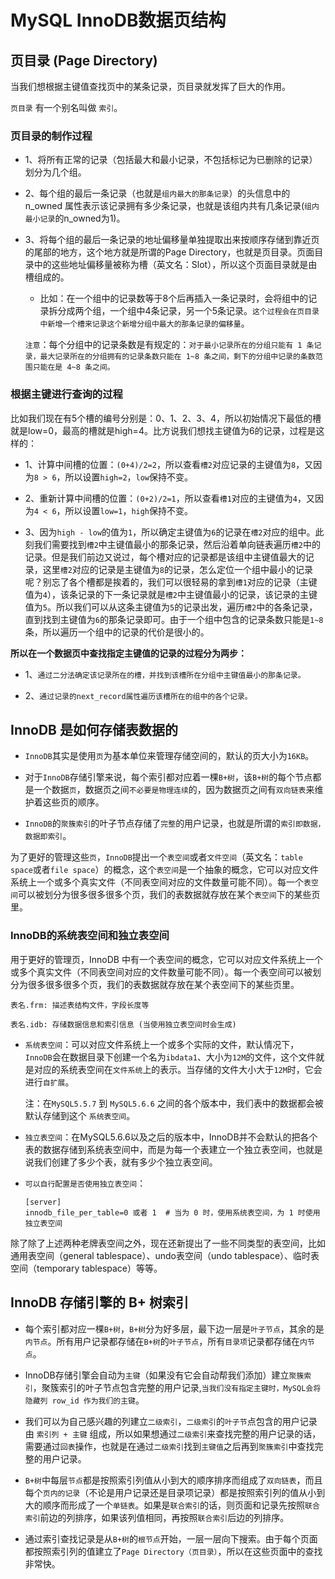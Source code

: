 # MySQL InnoDB数据页结构

## 页目录 (Page Directory)

当我们想根据主键值查找页中的某条记录，页目录就发挥了巨大的作用。

`页目录` 有一个别名叫做 `索引`。

### 页目录的制作过程

*   1、将所有正常的记录（包括最大和最小记录，不包括标记为已删除的记录）划分为几个组。

*   2、每个组的最后一条记录（也就是`组内最大的那条记录`）的头信息中的 n_owned 属性表示该记录拥有多少条记录，也就是该组内共有几条记录(`组内最小记录`的n_owned为1)。

*   3、将每个组的最后一条记录的地址偏移量单独提取出来按顺序存储到靠近页的尾部的地方，这个地方就是所谓的Page Directory，也就是页目录。页面目录中的这些地址偏移量被称为槽（英文名：Slot），所以这个页面目录就是由槽组成的。

    *   比如：在一个组中的记录数等于8个后再插入一条记录时，会将组中的记录拆分成两个组，一个组中4条记录，另一个5条记录。`这个过程会在页目录中新增一个槽来记录这个新增分组中最大的那条记录的偏移量`。


    `注意`：每个分组中的记录条数是有规定的：`对于最小记录所在的分组只能有 1 条记录，最大记录所在的分组拥有的记录条数只能在 1~8 条之间，剩下的分组中记录的条数范围只能在是 4~8 条之间。`

### 根据主键进行查询的过程

比如我们现在有5个槽的编号分别是：0、1、2、3、4，所以初始情况下最低的槽就是low=0，最高的槽就是high=4。比方说我们想找主键值为6的记录，过程是这样的：

*   1、计算中间槽的位置：`(0+4)/2=2`，所以查看`槽2`对应记录的主键值为`8`，又因为`8 > 6`，所以设置`high=2`，`low`保持不变。

*   2、重新计算中间槽的位置：`(0+2)/2=1`，所以查看`槽1`对应的主键值为`4`，又因为`4 < 6`，所以设置`low=1`，`high`保持不变。

*   3、因为`high - low`的值为`1`，所以确定主键值为`6`的记录在`槽2`对应的组中。此刻我们需要找到`槽2`中主键值最小的那条记录，然后沿着单向链表遍历`槽2`中的记录。但是我们前边又说过，每个槽对应的记录都是该组中主键值最大的记录，这里`槽2`对应的记录是主键值为`8`的记录，怎么定位一个组中最小的记录呢？别忘了各个槽都是挨着的，我们可以很轻易的拿到`槽1`对应的记录（主键值为`4`），该条记录的下一条记录就是`槽2`中主键值最小的记录，该记录的主键值为`5`。所以我们可以从这条主键值为`5`的记录出发，遍历`槽2`中的各条记录，直到找到主键值为`6`的那条记录即可。由于一个组中包含的记录条数只能是`1~8`条，所以遍历一个组中的记录的代价是很小的。

__所以在一个数据页中查找指定主键值的记录的过程分为两步：__

*   1、`通过二分法确定该记录所在的槽，并找到该槽所在分组中主键值最小的那条记录。`

*   2、`通过记录的next_record属性遍历该槽所在的组中的各个记录。`


## InnoDB 是如何存储表数据的

*  `InnoDB`其实是使用`页`为基本单位来管理存储空间的，默认的页大小为`16KB`。

*  对于`InnoDB`存储引擎来说，每个索引都对应着一棵`B+树`，该`B+树`的每个节点都是一个数据`页`，数据页之间`不必要是物理连续`的，因为数据页之间有`双向链表`来维护着这些页的顺序。

*  `InnoDB`的`聚簇索引`的叶子节点存储了`完整`的用户记录，也就是所谓的`索引即数据，数据即索引`。

为了更好的管理这些`页`，`InnoDB`提出一个`表空间`或者`文件空间`（英文名：`table space`或者`file space`）的概念，这个`表空间`是一个抽象的概念，它可以对应文件系统上一个或多个真实文件（不同表空间对应的文件数量可能不同）。每一个`表空间`可以被划分为很多很多很多个页，我们的表数据就存放在某个`表空间`下的某些页里。


### InnoDB的系统表空间和独立表空间

用于更好的管理页，InnoDB 中有一个表空间的概念，它可以对应文件系统上一个或多个真实文件（不同表空间对应的文件数量可能不同）。每一个表空间可以被划分为很多很多很多个页，我们的表数据就存放在某个表空间下的某些页里。

    表名.frm: 描述表结构文件，字段长度等

    表名.idb: 存储数据信息和索引信息 (当使用独立表空间时会生成)


*   `系统表空间`：可以对应文件系统上一个或多个实际的文件，默认情况下，`InnoDB`会在数据目录下创建一个名为`ibdata1`、大小为`12M`的文件，这个文件就是对应的系统表空间在`文件系统`上的表示。当存储的文件大小大于`12M`时，它会进行`自扩展`。

    注：在`MySQL5.5.7` 到 `MySQL5.6.6` 之间的各个版本中，我们表中的数据都会被默认存储到这个 `系统表空间`。

*   `独立表空间`：在MySQL5.6.6以及之后的版本中，InnoDB并不会默认的把各个表的数据存储到系统表空间中，而是为每一个表建立一个独立表空间，也就是说我们创建了多少个表，就有多少个独立表空间。

*   `可以自行配置是否使用独立表空间`：

        [server]
        innodb_file_per_table=0 或者 1  # 当为 0 时，使用系统表空间，为 1 时使用独立表空间

除了除了上述两种老牌表空间之外，现在还新提出了一些不同类型的表空间，比如通用表空间（general tablespace）、undo表空间（undo tablespace）、临时表空间（temporary tablespace）等等。




## InnoDB 存储引擎的 B+ 树索引

*  每个索引都对应一棵`B+树`，`B+树`分为好多层，最下边一层是`叶子节点`，其余的是`内节点`。所有用户记录都存储在`B+树`的`叶子节点`，所有`目录项`记录都存储在`内节点`。

*  InnoDB存储引擎会自动为`主键`（如果没有它会自动帮我们添加）建立`聚簇索引`，聚簇索引的叶子节点包含完整的用户记录,`当我们没有指定主键时，MySQL会将隐藏列 row_id 作为我们的主键`。

*  我们可以为自己感兴趣的列建立`二级索引`，`二级索引`的`叶子节`点包含的用户记录由 `索引列 + 主键` 组成，所以如果想通过`二级索引`来查找完整的用户记录的话，需要通过`回表`操作，也就是在通过`二级索引`找到`主键值`之后再到`聚簇索引`中查找完整的用户记录。

*  `B+树`中每层`节点`都是按照索引列值从小到大的顺序排序而组成了`双向链表`，而且每个`页内的记录`（不论是用户记录还是目录项记录）都是按照索引列的值从小到大的顺序而形成了一个`单链表`。如果是`联合索引`的话，则页面和记录先按照`联合索引`前边的列排序，如果该列值相同，再按照`联合索引`后边的列排序。

*  通过索引查找记录是从`B+树`的`根节点`开始，一层一层向下搜索。由于每个页面都按照索引列的值建立了`Page Directory（页目录）`，所以在这些页面中的查找非常快。







